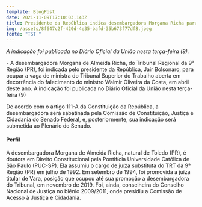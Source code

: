 ```yaml
---
template: BlogPost
date: 2021-11-09T17:10:03.143Z
title: Presidente da República indica desembargadora Morgana Richa para o TST
img: /assets/8f647c2f-420d-4e35-bafd-35b673f77df8.jpeg
fonte: "TST "
---
```

*A indicação foi publicada no Diário Oficial da União nesta terça-feira (9).*

\- A desembargadora Morgana de Almeida Richa, do Tribunal Regional da 9ª Região (PR), foi indicada pelo presidente da República, Jair Bolsonaro, para ocupar a vaga de ministra do Tribunal Superior do Trabalho aberta em decorrência do falecimento do ministro Walmir Oliveira da Costa, em abril deste ano. A indicação foi publicada no Diário Oficial da União nesta terça-feira (9)

De acordo com o artigo 111-A da Constituição da República, a desembargadora será sabatinada pela Comissão de Constituição, Justiça e Cidadania do Senado Federal, e, posteriormente, sua indicação será submetida ao Plenário do Senado.

#### Perfil

A desembargadora Morgana de Almeida Richa, natural de Toledo (PR), é doutora em Direito Constitucional pela Pontifícia Universidade Católica de São Paulo (PUC-SP). Ela assumiu o cargo de juíza substituta do TRT da 9ª Região (PR) em julho de 1992. Em setembro de 1994, foi promovida a juíza titular de Vara, posição que ocupou até sua promoção a desembargadora do Tribunal, em novembro de 2019. Foi, ainda, conselheira do Conselho Nacional de Justiça no biênio 2009/2011, onde presidiu a Comissão de Acesso à Justiça e Cidadania.

[](https://twitter.com/intent/tweet?text=Presidente+da+Rep%C3%BAblica+indica+desembargadora+Morgana+Richa+para+o+TST&tw_p=tweetbutton&url=https://www.tst.jus.br/noticias/-/asset_publisher/89Dk/content/presidente-da-rep%25C3%25BAblica-indica-desembargadora-morgana-richa-para-o-tst "Twitter")